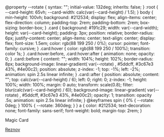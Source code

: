 @property --rotate { syntax: "<angle>"; initial-value: 132deg; inherits: false; } :root { --card-height: 65vh; --card-width: calc(var(--card-height) / 1.5); } body { min-height: 100vh; background: #212534; display: flex; align-items: center; flex-direction: column; padding-top: 2rem; padding-bottom: 2rem; box-sizing: border-box; } .card { background: #191c29; width: var(--card-width); height: var(--card-height); padding: 3px; position: relative; border-radius: 6px; justify-content: center; align-items: center; text-align: center; display: flex; font-size: 1.5em; color: rgb(88 199 250 / 0%); cursor: pointer; font-family: cursive; } .card:hover { color: rgb(88 199 250 / 100%); transition: color 1s; } .card:hover:before, .card:hover:after { animation: none; opacity: 0; } .card::before { content: ""; width: 104%; height: 102%; border-radius: 8px; background-image: linear-gradient( var(--rotate) , #5ddcff, #3c67e3 43%, #4e00c2); position: absolute; z-index: -1; top: -1%; left: -2%; animation: spin 2.5s linear infinite; } .card::after { position: absolute; content: ""; top: calc(var(--card-height) / 6); left: 0; right: 0; z-index: -1; height: 100%; width: 100%; margin: 0 auto; transform: scale(0.8); filter: blur(calc(var(--card-height) / 6)); background-image: linear-gradient( var(--rotate) , #5ddcff, #3c67e3 43%, #4e00c2); opacity: 1; transition: opacity .5s; animation: spin 2.5s linear infinite; } @keyframes spin { 0% { --rotate: 0deg; } 100% { --rotate: 360deg; } } a { color: #212534; text-decoration: none; font-family: sans-serif; font-weight: bold; margin-top: 2rem; }

Magic Card

[Reznov](https://github.com/MehmetBozkir)

